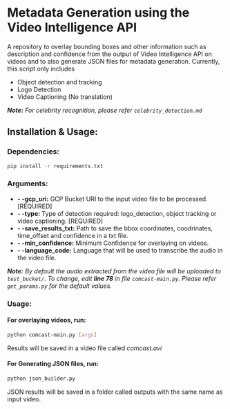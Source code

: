 # Metadata Generation using the Video Intelligence API

A repository to overlay bounding boxes and other information such as description and confidence from the output of Video Intelligence API on videos and to also generate JSON files for metadata generation. Currently, this script only includes

- Object detection and tracking
- Logo Detection
- Video Captioning (No translation)

****Note:*** For celebrity recognition, please refer `celebrity_detection.md`*

## Installation & Usage:

### Dependencies:
```sh
pip install -r requirements.txt
```

### Arguments:

- **- -gcp_uri:** GCP Bucket URI to the input video file to be processed. [REQUIRED]
- **- -type:** Type of detection required: logo_detection, object tracking or video captioning. [REQUIRED]
- **- -save_results_txt:** Path to save the bbox coordinates, coodrinates, time_offset and confidence in a txt file. 
- **- -min_confidence:** Minimum Confidence for overlaying on videos.
- **- -language_code:** Language that will be used to transcribe the audio in the video file.

****Note:*** By default the audio extracted from the video file will be uploaded to `test_bucket/`. To change, edit ***line 78*** in file `comcast-main.py`. Please refer `get_params.py` for the default values.*

### Usage:

#### For overlaying videos, run:
```sh
python comcast-main.py [args]
```
Results will be saved in a video file called *comcast.avi*
#### For Generating JSON files, run:

```sh
python json_builder.py
```
JSON results will be saved in a folder called outputs with the same name as input video.



